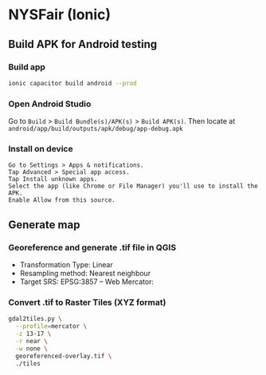 # NYSFair (Ionic)

## Build APK for Android testing

### Build app

```sh
ionic capacitor build android --prod
```

### Open Android Studio

Go to `Build` > `Build Bundle(s)/APK(s)` > `Build APK(s)`. Then locate at `android/app/build/outputs/apk/debug/app-debug.apk`

### Install on device

```
Go to Settings > Apps & notifications.
Tap Advanced > Special app access.
Tap Install unknown apps.
Select the app (like Chrome or File Manager) you'll use to install the APK.
Enable Allow from this source.
```

## Generate map

### Georeference and generate .tif file in QGIS
  - Transformation Type: Linear
  - Resampling method: Nearest neighbour
  - Target SRS: EPSG:3857 – Web Mercator:

### Convert .tif to Raster Tiles (XYZ format)

```sh
gdal2tiles.py \
  --profile=mercator \
  -z 13-17 \
  -r near \
  -w none \
  georeferenced-overlay.tif \
  ./tiles
```
